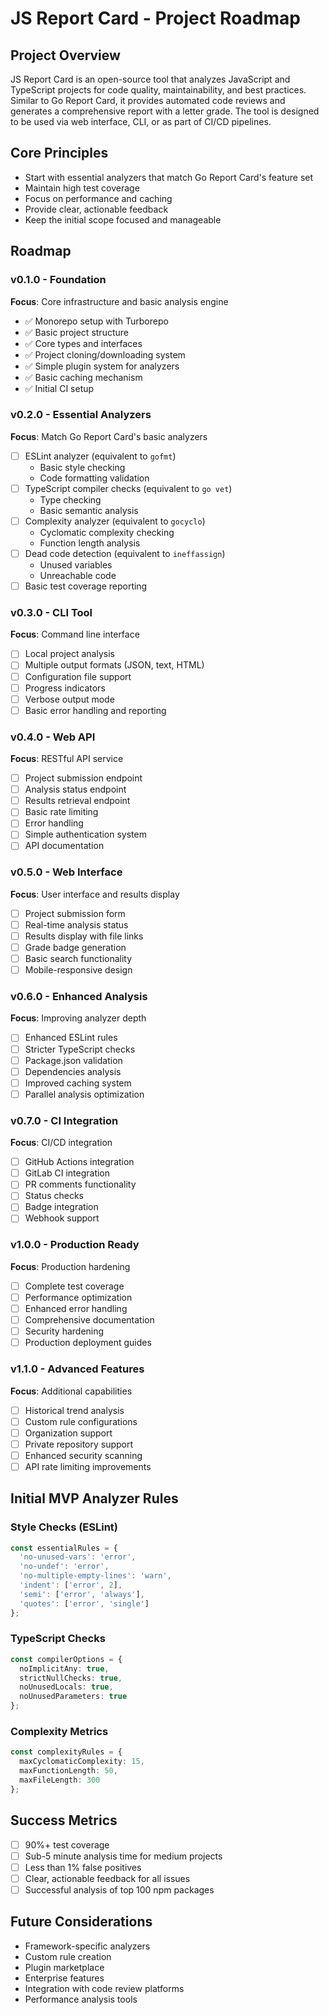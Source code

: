 # JS Report Card - Project Roadmap

## Project Overview
JS Report Card is an open-source tool that analyzes JavaScript and TypeScript projects for code quality, maintainability, and best practices. Similar to Go Report Card, it provides automated code reviews and generates a comprehensive report with a letter grade. The tool is designed to be used via web interface, CLI, or as part of CI/CD pipelines.

## Core Principles
- Start with essential analyzers that match Go Report Card's feature set
- Maintain high test coverage
- Focus on performance and caching
- Provide clear, actionable feedback
- Keep the initial scope focused and manageable

## Roadmap

### v0.1.0 - Foundation
**Focus**: Core infrastructure and basic analysis engine
- ✅ Monorepo setup with Turborepo
- ✅ Basic project structure
- ✅ Core types and interfaces
- ✅ Project cloning/downloading system
- ✅ Simple plugin system for analyzers
- ✅ Basic caching mechanism
- ✅ Initial CI setup

### v0.2.0 - Essential Analyzers
**Focus**: Match Go Report Card's basic analyzers
- [ ] ESLint analyzer (equivalent to `gofmt`)
  - Basic style checking
  - Code formatting validation
- [ ] TypeScript compiler checks (equivalent to `go vet`)
  - Type checking
  - Basic semantic analysis
- [ ] Complexity analyzer (equivalent to `gocyclo`)
  - Cyclomatic complexity checking
  - Function length analysis
- [ ] Dead code detection (equivalent to `ineffassign`)
  - Unused variables
  - Unreachable code
- [ ] Basic test coverage reporting

### v0.3.0 - CLI Tool
**Focus**: Command line interface
- [ ] Local project analysis
- [ ] Multiple output formats (JSON, text, HTML)
- [ ] Configuration file support
- [ ] Progress indicators
- [ ] Verbose output mode
- [ ] Basic error handling and reporting

### v0.4.0 - Web API
**Focus**: RESTful API service
- [ ] Project submission endpoint
- [ ] Analysis status endpoint
- [ ] Results retrieval endpoint
- [ ] Basic rate limiting
- [ ] Error handling
- [ ] Simple authentication system
- [ ] API documentation

### v0.5.0 - Web Interface
**Focus**: User interface and results display
- [ ] Project submission form
- [ ] Real-time analysis status
- [ ] Results display with file links
- [ ] Grade badge generation
- [ ] Basic search functionality
- [ ] Mobile-responsive design

### v0.6.0 - Enhanced Analysis
**Focus**: Improving analyzer depth
- [ ] Enhanced ESLint rules
- [ ] Stricter TypeScript checks
- [ ] Package.json validation
- [ ] Dependencies analysis
- [ ] Improved caching system
- [ ] Parallel analysis optimization

### v0.7.0 - CI Integration
**Focus**: CI/CD integration
- [ ] GitHub Actions integration
- [ ] GitLab CI integration
- [ ] PR comments functionality
- [ ] Status checks
- [ ] Badge integration
- [ ] Webhook support

### v1.0.0 - Production Ready
**Focus**: Production hardening
- [ ] Complete test coverage
- [ ] Performance optimization
- [ ] Enhanced error handling
- [ ] Comprehensive documentation
- [ ] Security hardening
- [ ] Production deployment guides

### v1.1.0 - Advanced Features
**Focus**: Additional capabilities
- [ ] Historical trend analysis
- [ ] Custom rule configurations
- [ ] Organization support
- [ ] Private repository support
- [ ] Enhanced security scanning
- [ ] API rate limiting improvements

## Initial MVP Analyzer Rules

### Style Checks (ESLint)
```typescript
const essentialRules = {
  'no-unused-vars': 'error',
  'no-undef': 'error',
  'no-multiple-empty-lines': 'warn',
  'indent': ['error', 2],
  'semi': ['error', 'always'],
  'quotes': ['error', 'single']
};
```

### TypeScript Checks
```typescript
const compilerOptions = {
  noImplicitAny: true,
  strictNullChecks: true,
  noUnusedLocals: true,
  noUnusedParameters: true
};
```

### Complexity Metrics
```typescript
const complexityRules = {
  maxCyclomaticComplexity: 15,
  maxFunctionLength: 50,
  maxFileLength: 300
};
```

## Success Metrics
- [ ] 90%+ test coverage
- [ ] Sub-5 minute analysis time for medium projects
- [ ] Less than 1% false positives
- [ ] Clear, actionable feedback for all issues
- [ ] Successful analysis of top 100 npm packages

## Future Considerations
- Framework-specific analyzers
- Custom rule creation
- Plugin marketplace
- Enterprise features
- Integration with code review platforms
- Performance analysis tools